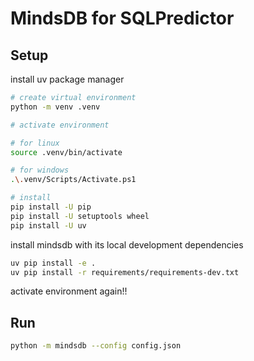 # MindsDB for SQLPredictor

## Setup

install uv package manager

```bash
# create virtual environment
python -m venv .venv

# activate environment

# for linux
source .venv/bin/activate

# for windows
.\.venv/Scripts/Activate.ps1

# install
pip install -U pip
pip install -U setuptools wheel
pip install -U uv
```

install mindsdb with its local development dependencies

```bash
uv pip install -e .
uv pip install -r requirements/requirements-dev.txt
```

activate environment again!!

## Run

```bash
python -m mindsdb --config config.json
```
